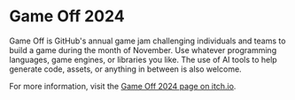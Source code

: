 # Game Off 2024

Game Off is GitHub's annual game jam challenging individuals and teams to build a game during the month of November. Use whatever programming languages, game engines, or libraries you like. The use of AI tools to help generate code, assets, or anything in between is also welcome.

For more information, visit the [Game Off 2024 page on itch.io](https://itch.io/jam/game-off-2024).